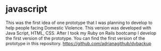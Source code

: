# javascript
This was the first idea of one prototype that I was planning to develop to help people facing Domestic Violence.
This version was developed with Java Script, HTML, CSS.
After I took my Ruby on Rails bootcamp I develop the first version of the prototype.
You can find the first version of the prototype in this repository.
https://github.com/adrianagithub/dvbackup


